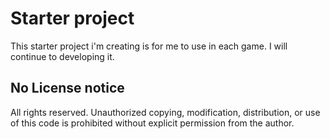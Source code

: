 # Starter project
This starter project i'm creating is for me to use in each game. I will continue to developing it.

## No License notice
All rights reserved. Unauthorized copying, modification, distribution, or use of this code is prohibited without explicit permission from the author.
